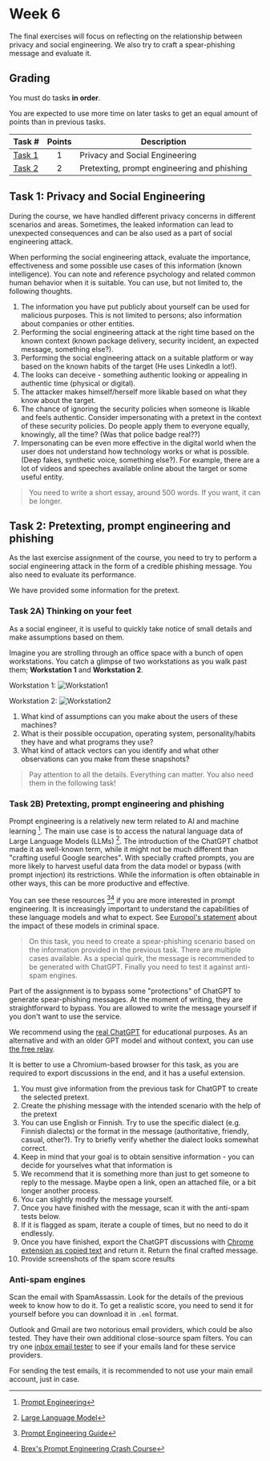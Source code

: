 # **Week 6**

The final exercises will focus on reflecting on the relationship between privacy and social engineering. 
We also try to craft a spear-phishing message and evaluate it.

## Grading

You must do tasks **in order**.

You are expected to use more time on later tasks to get an equal amount of points than in previous tasks.

Task #|Points|Description|
-----|:---:|-----------|
[Task 1](#task-1-privacy-and-social-engineering) | 1 | Privacy and Social Engineering
[Task 2](#task-2-pretexting-prompt-engineering-and-phishing) | 2 | Pretexting, prompt engineering and phishing


##  **Task 1:** Privacy and Social Engineering

During the course, we have handled different privacy concerns in different scenarios and areas.
Sometimes, the leaked information can lead to unexpected consequences and can be also used as a part of social engineering attack. 

When performing the social engineering attack, evaluate the importance, effectiveness and some possible use cases of this information (known intelligence). 
You can note and reference psychology and related common human behavior when it is suitable.
You can use, but not limited to, the following thoughts.

1. The information you have put publicly about yourself can be used for malicious purposes. This is not limited to persons; also information about companies or other entities.
2. Performing the social engineering attack at the right time based on the known context (known package delivery, security incident, an expected message, something else?).
3. Performing the social engineering attack on a suitable platform or way based on the known habits of the target (He uses LinkedIn a lot!). 
4. The looks can deceive - something authentic looking or appealing in authentic time (physical or digital).
5. The attacker makes himself/herself more likable based on what they know about the target. 
6. The chance of ignoring the security policies when someone is likable and feels authentic. Consider impersonating with a pretext in the context of these security policies. Do people apply them to everyone equally, knowingly, all the time? (Was that police badge real??)
7. Impersonating can be even more effective in the digital world when the user does not understand how technology works or what is possible. (Deep fakes, synthetic voice, something else?). For example, there are a lot of videos and speeches available online about the target or some useful entity.

> You need to write a short essay, around 500 words. If you want, it can be longer.

## **Task 2:**  Pretexting, prompt engineering and phishing

As the last exercise assignment of the course, you need to try to perform a social engineering attack in the form of a credible phishing message. 
You also need to evaluate its performance. 

We have provided some information for the pretext.

### **Task 2A)** Thinking on your feet

As a social engineer, it is useful to quickly take notice of small details and make assumptions based on them.

Imagine you are strolling through an office space with a bunch of open workstations. You catch a glimpse of two workstations as you walk past them; **Workstation 1** and **Workstation 2**.

Workstation 1:
![Workstation1](images/Workstation1.jpg)

Workstation 2:
![Workstation2](images/Workstation2.jpg)

1. What kind of assumptions can you make about the users of these machines?
2. What is their possible occupation, operating system, personality/habits they have and what programs they use?
3. What kind of attack vectors can you identify and what other observations can you make from these snapshots?

> Pay attention to all the details. Everything can matter. You also need them in the following task!

### **Task 2B)** Pretexting, prompt engineering and phishing

Prompt engineering is a relatively new term related to AI and machine learning [^1].
The main use case is to access the natural language data of Large Language Models  (LLMs) [^2].
The introduction of the ChatGPT chatbot made it as well-known term, while it might not be much different than "crafting useful Google searches".
With specially crafted prompts, you are more likely to harvest useful data from the data model or bypass (with prompt injection) its restrictions.
While the information is often obtainable in other ways, this can be more productive and effective.

You can see these resources [^3][^4] if you are more interested in prompt engineering.
It is increasingly important to understand the capabilities of these language models and what to expect.
See [Europol's statement](https://www.europol.europa.eu/publications-events/publications/chatgpt-impact-of-large-language-models-law-enforcement) about the impact of these models in criminal space.


> On this task, you need to create a spear-phishing scenario based on the information provided in the previous task.
There are multiple cases available.
As a special quirk, the message is recommended to be generated with ChatGPT.
Finally you need to test it against anti-spam engines.

Part of the assignment is to bypass some "protections" of ChatGPT to generate spear-phishing messages. 
At the moment of writing, they are straightforward to bypass.
You are allowed to write the message yourself if you don't want to use the service. 

We recommend using the [real ChatGPT](https://chat.openai.com/auth/login) for educational purposes.
As an alternative and with an older GPT model and without context, you can use [the free relay](https://chatgpt.org/chat).

It is better to use a Chromium-based browser for this task, as you are required to export discussions in the end, and it has a useful extension.

1. You must give information from the previous task for ChatGPT to create the selected pretext.
2. Create the phishing message with the intended scenario with the help of the pretext
3. You can use English or Finnish. Try to use the specific dialect (e.g. Finnish dialects) or the format in the message (authoritative, friendly, casual, other?). Try to briefly verify whether the dialect looks somewhat correct.
3. Keep in mind that your goal is to obtain sensitive information - you can decide for yourselves what that information is 
4. We recommend that it is something more than just to get someone to reply to the message. Maybe open a link, open an attached file, or a bit longer another process.
5. You can slightly modify the message yourself.
6. Once you have finished with the message, scan it with the anti-spam tests below.
7. If it is flagged as spam, iterate a couple of times, but no need to do it endlessly.
8. Once you have finished, export the ChatGPT discussions with [Chrome extension as copied text](https://chrome.google.com/webstore/detail/export-chatgpt-conversati/clgidpflecgaaabfcmdmkcgebpbadgoc) and return it. Return the final crafted message.
9. Provide screenshots of the spam score results

### Anti-spam engines

Scan the email with SpamAssassin. Look for the details of the previous week to know how to do it. 
To get a realistic score, you need to send it for yourself before you can download it in `.eml` format.

Outlook and Gmail are two notorious email providers, which could be also tested.
They have their own additional close-source spam filters.
You can try one [inbox email tester](https://glockapps.com/inbox-email-tester/) to see if your emails land for these service providers. 

For sending the test emails, it is recommended to not use your main email account, just in case. 

[^1]: [Prompt Engineering](https://en.wikipedia.org/wiki/Prompt_engineering)
[^2]: [Large Language Model](https://en.wikipedia.org/wiki/Large_language_model)
[^3]: [Prompt Engineering Guide](https://github.com/dair-ai/Prompt-Engineering-Guide)
[^4]: [Brex's Prompt Engineering Crash Course](https://github.com/brexhq/prompt-engineering)